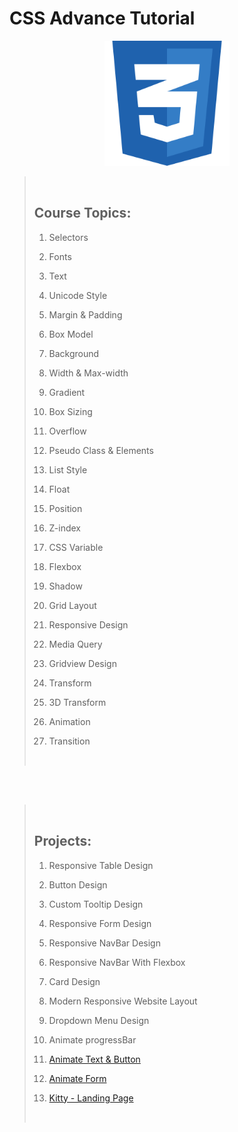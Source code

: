 # CSS Advance Tutorial

<p align="center">
    <img src="./image/css.png" width="200" height="auto" />
</p>

> <br/>
>
> ## Course Topics:
>
> 1.  Selectors
>
> 1.  Fonts
> 1.  Text
> 1.  Unicode Style
> 1.  Margin & Padding
> 1.  Box Model
> 1.  Background
> 1.  Width & Max-width
> 1.  Gradient
> 1.  Box Sizing
> 1.  Overflow
> 1.  Pseudo Class & Elements
> 1.  List Style
> 1.  Float
> 1.  Position
> 1.  Z-index
> 1.  CSS Variable
> 1.  Flexbox
> 1.  Shadow
> 1.  Grid Layout
> 1.  Responsive Design
> 1.  Media Query
> 1.  Gridview Design
> 1.  Transform
> 1.  3D Transform
> 1.  Animation
> 1.  Transition
>
> <br/>

<br/>
<br/>

> <br />
>
> ## Projects:
>
> 1. Responsive Table Design
>
> 1. Button Design
> 1. Custom Tooltip Design
> 1. Responsive Form Design
> 1. Responsive NavBar Design
> 1. Responsive NavBar With Flexbox
> 1. Card Design
> 1. Modern Responsive Website Layout
> 1. Dropdown Menu Design
> 1. Animate progressBar
> 1. [Animate Text & Button][1]
> 1. [Animate Form][2]
> 1. [Kitty - Landing Page][3]
>
> <br/>

<!-- Links -->

[1]: [https://marzuk-zarir.github.io/animatetext/index.html]
[2]: [https://marzuk-zarir.github.io/animateform/]
[3]: [https://marzuk-zarir.github.io/kitty/dist/]
